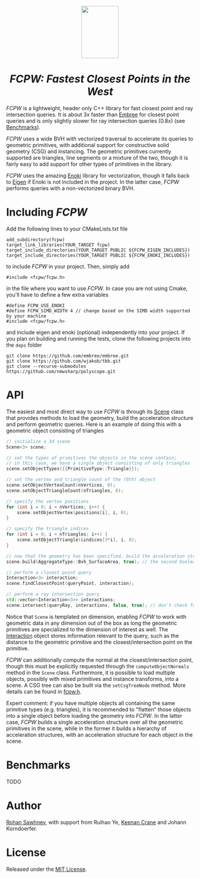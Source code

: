 <p align="center">
<img src="logo.png" height="140" width="100">
</p>
<h1 align="center"><em>FCPW: Fastest Closest Points in the West</em></h1>

*FCPW* is a lightweight, header only C++ library for fast closest point and ray intersection queries. It is about 3x faster than <a href="https://www.embree.org">Embree</a> for closest point queries and is only slightly slower for ray intersection queries (0.8x) (see [Benchmarks](#Benchmarks)).

*FCPW* uses a wide BVH with vectorized traversal to accelerate its queries to geometric primitives, with additional support for constructive solid geometry (CSG) and instancing. The geometric primitives currently supported are triangles, line segments or a mixture of the two, though it is fairly easy to add support for other types of primitives in the library.

*FCPW* uses the amazing <a href="https://github.com/mitsuba-renderer/enoki">Enoki</a> library for vectorization, though it falls back to <a href="http://eigen.tuxfamily.org/index.php?title=Main_Page">Eigen</a> if Enoki is not included in the project. In the latter case, *FCPW* performs queries with a non-vectorized binary BVH.

# Including *FCPW*

Add the following lines to your CMakeLists.txt file

```
add_subdirectory(fcpw)
target_link_libraries(YOUR_TARGET fcpw)
target_include_directories(YOUR_TARGET PUBLIC ${FCPW_EIGEN_INCLUDES})
target_include_directories(YOUR_TARGET PUBLIC ${FCPW_ENOKI_INCLUDES})
```

to include *FCPW* in your project. Then, simply add

```
#include <fcpw/fcpw.h>
```

in the file where you want to use *FCPW*. In case you are not using Cmake, you'll have to define a few extra variables

```
#define FCPW_USE_ENOKI
#define FCPW_SIMD_WIDTH 4 // change based on the SIMD width supported by your machine
#include <fcpw/fcpw.h>
```

and include eigen and enoki (optional) independently into your project. If you plan on building and running the tests, clone the following projects into the `deps` folder

```
git clone https://github.com/embree/embree.git
git clone https://github.com/wjakob/tbb.git
git clone --recurse-submodules https://github.com/nmwsharp/polyscope.git
```

# API

The easiest and most direct way to use *FCPW* is through its <a href="https://github.com/rohan-sawhney/fcpw/blob/master/include/fcpw/fcpw.h">Scene</a> class that provides methods to load the geometry, build the acceleration structure and perform geometric queries. Here is an example of doing this with a geometric object consisting of triangles

```c++
// initialize a 3d scene
Scene<3> scene;

// set the types of primitives the objects in the scene contain;
// in this case, we have a single object consisting of only triangles
scene.setObjectTypes({{PrimitiveType::Triangle}});

// set the vertex and triangle count of the (0th) object
scene.setObjectVertexCount(nVertices, 0);
scene.setObjectTriangleCount(nTriangles, 0);

// specify the vertex positions
for (int i = 0; i < nVertices; i++) {
	scene.setObjectVertex(positions[i], i, 0);
}

// specify the triangle indices
for (int i = 0; i < nTriangles; i++) {
	scene.setObjectTriangle(&indices[3*i], i, 0);
}

// now that the geometry has been specified, build the acceleration structure
scene.build(AggregateType::Bvh_SurfaceArea, true); // the second boolean argument enables vectorization

// perform a closest point query
Interaction<3> interaction;
scene.findClosestPoint(queryPoint, interaction);

// perform a ray intersection query
std::vector<Interaction<3>> interactions;
scene.intersect(queryRay, interactions, false, true); // don't check for occlusion, and record all hits
```

Notice that `Scene` is templated on dimension, enabling *FCPW* to work with geometric data in any dimension out of the box as long the geometric primitives are specialized to the dimension of interest as well. The <a href="https://github.com/rohan-sawhney/fcpw/blob/master/include/fcpw/core/interaction.h">Interaction</a> object stores information relevant to the query, such as the distance to the geometric primitive and the closest/intersection point on the primitive.

*FCPW* can additionally compute the normal at the closest/intersection point, though this must be explicitly requested through the `computeObjectNormals` method in the `Scene` class. Furthermore, it is possible to load multiple objects, possibly with mixed primitives and instance transforms, into a scene. A CSG tree can also be built via the `setCsgTreeNode` method. More details can be found in <a href="https://github.com/rohan-sawhney/fcpw/blob/master/include/fcpw/fcpw.h">fcpw.h</a>.

Expert comment: if you have multiple objects all containing the same primitive types (e.g. triangles), it is recommended to "flatten" those objects into a single object before loading the geometry into *FCPW*. In the latter case, *FCPW* builds a single acceleration structure over all the geometric primitives in the scene, while in the former it builds a hierarchy of acceleration structures, with an acceleration structure for each object in the scene.

# Benchmarks

TODO

# Author
[Rohan Sawhney](http://www.rohansawhney.io), with support from Ruihao Ye, [Keenan Crane](https://www.cs.cmu.edu/~kmcrane/) and Johann Korndoerfer.

# License

Released under the [MIT License](https://opensource.org/licenses/MIT).
